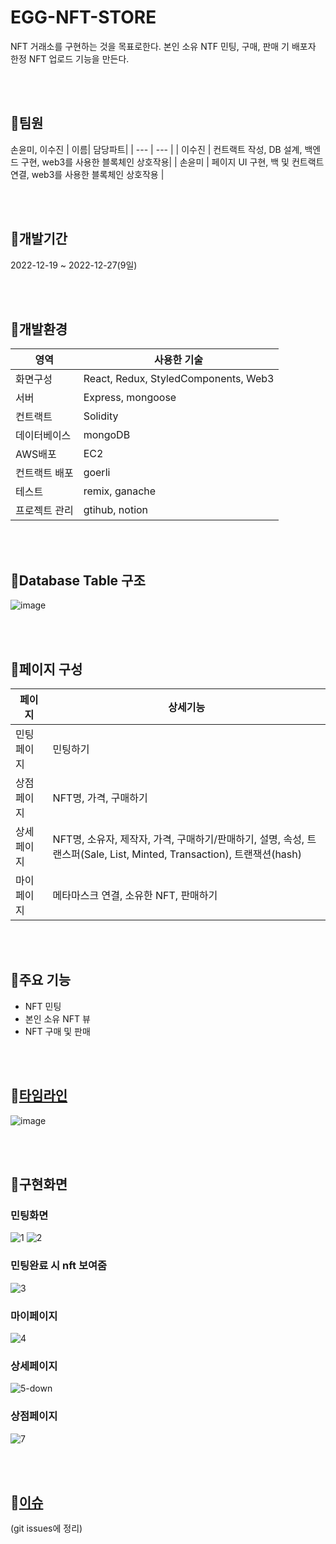 # EGG-NFT-STORE
NFT 거래소를 구현하는 것을 목표로한다. 본인 소유 NTF 민팅, 구매, 판매 기 배포자 한정 NFT 업로드 기능을 만든다.


<br />
<br />


## 📌팀원
손윤미, 이수진
| 이름| 담당파트|
| --- | --- |
| 이수진 | 컨트랙트 작성, DB 설계, 백엔드 구현, web3를 사용한 블록체인 상호작용|
| 손윤미 | 페이지 UI 구현, 백 및 컨트랙트 연결, web3를 사용한 블록체인 상호작용 |


<br />
<br />


## 📌개발기간


2022-12-19 ~ 2022-12-27(9일)


<br />
<br />


## 📌개발환경


| 영역 | 사용한 기술 |
| --- | --- |
| 화면구성 | React, Redux, StyledComponents, Web3 |
| 서버 | Express, mongoose |
| 컨트랙트 | Solidity |
| 데이터베이스 | mongoDB |
| AWS배포 | EC2 |
| 컨트랙트 배포 | goerli |
| 테스트 | remix, ganache |
| 프로젝트 관리 | gtihub, notion |  



<br />
<br />


## 📌Database Table 구조
![image](https://user-images.githubusercontent.com/50866572/220256158-6e0d731e-3512-4731-81fd-2e8c6e2846a3.png)


<br />
<br />


## 📌페이지 구성



| 페이지 | 상세기능 |
| --- | --- |
| 민팅 페이지 | 민팅하기 |
| 상점 페이지 | NFT명, 가격, 구매하기 |
| 상세 페이지 | NFT명, 소유자, 제작자, 가격, 구매하기/판매하기, 설명, 속성, 트랜스퍼(Sale, List, Minted, Transaction), 트랜잭션(hash) |
| 마이 페이지 | 메타마스크 연결, 소유한 NFT, 판매하기 |



<br />
<br />



## 📌주요 기능
- NFT 민팅
- 본인 소유 NFT 뷰
- NFT 구매 및 판매
   
<br />
<br />

## 📌[타임라인](https://www.notion.so/Team-Project-8d58d7a0acc44d95a880231f348bde3d#d200dbef3a00472880d036e773f4b5a2)
![image](https://user-images.githubusercontent.com/107897885/209893386-1e8e21de-8225-4931-a508-97d3d0afb2c2.png)

<br />
<br />

## 📌구현화면
### 민팅화면
![1](https://user-images.githubusercontent.com/107897885/209900125-fdbdcf33-b7de-43f2-be86-9cbfe506f4fa.png)
![2](https://user-images.githubusercontent.com/107897885/209900130-a647eba4-a3e7-46df-a398-69ad5e96e085.png)

### 민팅완료 시 nft 보여줌
![3](https://user-images.githubusercontent.com/107897885/209900134-b00c1aab-b228-47cb-b808-39800ed060c9.png)

### 마이페이지
![4](https://user-images.githubusercontent.com/107897885/209900139-d3bc0ebd-ec10-4a21-8b28-462fe2a086e6.png)

### 상세페이지
![5-down](https://user-images.githubusercontent.com/107897885/209900144-6e5d82b5-eb9b-4565-bbe0-0073eda4f63f.png)

### 상점페이지
![7](https://user-images.githubusercontent.com/107897885/209900149-3e25fb94-6a74-4d90-aebb-1eb56ff32864.png)

<br />
<br />

## 📌[이슈](https://github.com/EGG-MONG/EGG-NFT-STORE/issues)
(git issues에 정리)

